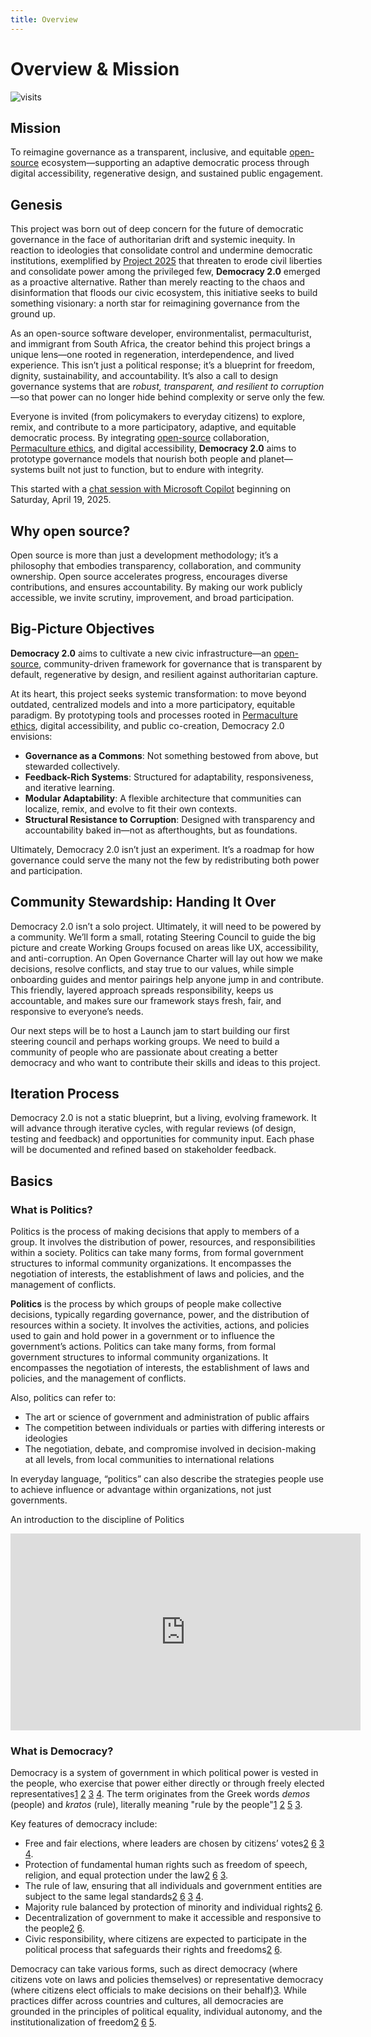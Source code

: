 ```yaml
---
title: Overview
---
```


# Overview & Mission
![visits](https://visit-counter.vercel.app/counter.png?page=https%3A%2F%2Fselwynpolit.github.io%2Fdemo2%2Foverview&s=16&c=030303&bg=00000000&no=5&ff=electrolize&tb=&ta=+Views)



## Mission

To reimagine governance as a transparent, inclusive, and equitable [open-source](https://en.wikipedia.org/wiki/Open_source) ecosystem—supporting an adaptive democratic process through digital accessibility, regenerative design, and sustained public engagement.

## Genesis

This project was born out of deep concern for the future of democratic governance in the face of authoritarian drift and systemic inequity. In reaction to ideologies that consolidate control and undermine democratic institutions, exemplified by [Project 2025](https://static.heritage.org/project2025/2025_MandateForLeadership_FULL.pdf) that threaten to erode civil liberties and consolidate power among the privileged few, **Democracy 2.0** emerged as a proactive alternative. Rather than merely reacting to the chaos and disinformation that floods our civic ecosystem, this initiative seeks to build something visionary: a north star for reimagining governance from the ground up.

As an open-source software developer, environmentalist, permaculturist, and immigrant from South Africa, the creator behind this project brings a unique lens—one rooted in regeneration, interdependence, and lived experience. This isn’t just a political response; it’s a blueprint for freedom, dignity, sustainability, and accountability. It’s also a call to design governance systems that are *robust, transparent, and resilient to corruption*—so that power can no longer hide behind complexity or serve only the few.

Everyone is invited (from policymakers to everyday citizens) to explore, remix, and contribute to a more participatory, adaptive, and equitable democratic process. By integrating [open-source](https://en.wikipedia.org/wiki/Open_source) collaboration, [Permaculture ethics](/core_values#permaculture-based-ethics), and digital accessibility, **Democracy 2.0** aims to prototype governance models that nourish both people and planet—systems built not just to function, but to endure with integrity.

This started with a [chat session with Microsoft Copilot](guts.md) beginning on Saturday, April 19, 2025.

## Why open source?
Open source is more than just a development methodology; it’s a philosophy that embodies transparency, collaboration, and community ownership. Open source accelerates progress, encourages diverse contributions, and ensures accountability. By making our work publicly accessible, we invite scrutiny, improvement, and broad participation.


## Big-Picture Objectives

**Democracy 2.0** aims to cultivate a new civic infrastructure—an [open-source](https://en.wikipedia.org/wiki/Open_source), community-driven framework for governance that is transparent by default, regenerative by design, and resilient against authoritarian capture.

At its heart, this project seeks systemic transformation: to move beyond outdated, centralized models and into a more participatory, equitable paradigm. By prototyping tools and processes rooted in [Permaculture ethics](/core_values#permaculture-based-ethics), digital accessibility, and public co-creation, Democracy 2.0 envisions:

-  **Governance as a Commons**: Not something bestowed from above, but stewarded collectively.
-  **Feedback-Rich Systems**: Structured for adaptability, responsiveness, and iterative learning.
-  **Modular Adaptability**: A flexible architecture that communities can localize, remix, and evolve to fit their own contexts.
-  **Structural Resistance to Corruption**: Designed with transparency and accountability baked in—not as afterthoughts, but as foundations.

Ultimately, Democracy 2.0 isn’t just an experiment. It’s a roadmap for how governance could serve the many not the few by redistributing both power and participation.



## Community Stewardship: Handing It Over

Democracy 2.0 isn’t a solo project. Ultimately, it will need to be powered by a community. We’ll form a small, rotating Steering Council to guide the big picture and create Working Groups focused on areas like UX, accessibility, and anti-corruption. An Open Governance Charter will lay out how we make decisions, resolve conflicts, and stay true to our values, while simple onboarding guides and mentor pairings help anyone jump in and contribute. This friendly, layered approach spreads responsibility, keeps us accountable, and makes sure our framework stays fresh, fair, and responsive to everyone’s needs.

Our next steps will be to host a Launch jam to start building our first steering council and perhaps working groups.  We need to build a community of people who are passionate about creating a better democracy and who want to contribute their skills and ideas to this project.

## Iteration Process

Democracy 2.0 is not a static blueprint, but a living, evolving framework. It will advance through iterative cycles, with regular reviews (of design, testing and feedback) and opportunities for community input. Each phase will be documented and refined based on stakeholder feedback.

## Basics

### What is Politics?

Politics is the process of making decisions that apply to members of a group. It involves the distribution of power, resources, and responsibilities within a society. Politics can take many forms, from formal government structures to informal community organizations. It encompasses the negotiation of interests, the establishment of laws and policies, and the management of conflicts.


**Politics** is the process by which groups of people make collective decisions, typically regarding governance, power, and the distribution of resources within a society. It involves the activities, actions, and policies used to gain and hold power in a government or to influence the government’s actions. Politics can take many forms, from formal government structures to informal community organizations. It encompasses the negotiation of interests, the establishment of laws and policies, and the management of conflicts.

Also, politics can refer to:
- The art or science of government and administration of public affairs
- The competition between individuals or parties with differing interests or ideologies
- The negotiation, debate, and compromise involved in decision-making at all levels, from local communities to international relations

In everyday language, “politics” can also describe the strategies people use to achieve influence or advantage within organizations, not just governments.

An introduction to the discipline of Politics
<div class="video-container">
<iframe width="560" height="315" src="https://www.youtube.com/embed/YzIcWW3FWSQ?si=eLSfHdXWPXxO2OY2" title="YouTube video player" frameborder="0" allow="accelerometer; autoplay; clipboard-write; encrypted-media; gyroscope; picture-in-picture; web-share" referrerpolicy="strict-origin-when-cross-origin" allowfullscreen></iframe>
</div>


### What is Democracy?

Democracy is a system of government in which political power is vested in the people, who exercise that power either directly or through freely elected representatives[1] [2] [3] [4]. The term originates from the Greek words *demos* (people) and *kratos* (rule), literally meaning "rule by the people"[1] [2] [5] [3].

Key features of democracy include:
- Free and fair elections, where leaders are chosen by citizens’ votes[2] [6] [3] [4].
- Protection of fundamental human rights such as freedom of speech, religion, and equal protection under the law[2] [6] [3].
- The rule of law, ensuring that all individuals and government entities are subject to the same legal standards[2] [6] [3] [4].
- Majority rule balanced by protection of minority and individual rights[2] [6].
- Decentralization of government to make it accessible and responsive to the people[2] [6].
- Civic responsibility, where citizens are expected to participate in the political process that safeguards their rights and freedoms[2] [6].

Democracy can take various forms, such as direct democracy (where citizens vote on laws and policies themselves) or representative democracy (where citizens elect officials to make decisions on their behalf)[3][4]. While practices differ across countries and cultures, all democracies are grounded in the principles of political equality, individual autonomy, and the institutionalization of freedom[2] [6] [5].

[1]: https://www.britannica.com/topic/democracy
[2]: https://www.principlesofdemocracy.org/what
[3]: https://en.wikipedia.org/wiki/Democracy
[4]: https://legaldictionary.net/democracy/
[5]: https://www.coe.int/en/web/compass/democracy
[6]: https://socialsci.libretexts.org/Bookshelves/Political_Science_and_Civics/Democracy_in_Brief/01:_Chapters/1.02:_Characteristics_of_Democracy
[7]: https://www.wikiwand.com/en/articles/DEMOCRACY
[8]: https://freedomhouse.org/article/what-democracy-and-why-does-defending-it-matter
[9]: https://www.vedantu.com/revision-notes/cbse-class-9-social-science-political-science-chapter-1-notes
[10]: https://www.moadoph.gov.au/explore/democracy/defining-democracy






